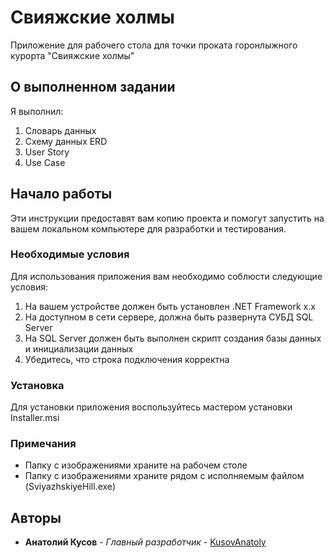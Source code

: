 # Свияжские холмы

Приложение для рабочего стола для точки проката горонлыжного курорта "Свияжские холмы"

## О выполненном задании

Я выполнил:
1. Словарь данных
2. Схему данных ERD
3. User Story
4. Use Case

## Начало работы

Эти инструкции предоставят вам копию проекта и помогут запустить на вашем локальном компьютере для разработки и тестирования.

### Необходимые условия

Для использования приложения вам необходимо соблюсти следующие условия:
1. На вашем устройстве должен быть установлен .NET Framework x.x
2. На доступном в сети сервере, должна быть развернута СУБД SQL Server
3. На SQL Server должен быть выполнен скрипт создания базы данных и инициализации данных
4. Убедитесь, что строка подключения корректна

### Установка

Для установки приложения воспользуйтесь мастером установки Installer.msi

###  Примечания

* Папку с изображениями храните на рабочем столе
* Папку с изображениями храните рядом с исполняемым файлом (SviyazhskiyeHill.exe)

## Авторы

* **Анатолий Кусов** - *Главный разработчик* - [KusovAnatoly](https://github.com/KusovAnatoly)
